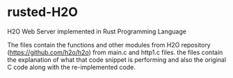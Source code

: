 # rusted-H2O
H2O Web Server implemented in Rust Programming Language

The files contain the functions and other modules from H2O repository (https://github.com/h2o/h2o) from main.c and http1.c files.
the files contain the explanation of what that code snippet is performing and also the original C code along with the re-implemented code.
